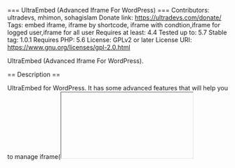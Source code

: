 === UltraEmbed (Advanced Iframe For WordPress) === Contributors: ultradevs, mhimon, sohagislam Donate link: https://ultradevs.com/donate/ Tags: embed iframe, iframe by shortcode, iframe with condtion,iframe for logged user,iframe for all user Requires at least: 4.4 Tested up to: 5.7 Stable tag: 1.0.1 Requires PHP: 5.6 License: GPLv2 or later License URI: https://www.gnu.org/licenses/gpl-2.0.html

UltraEmbed (Advanced Iframe For WordPress).

== Description ==

UltraEmbed for WordPress. It has some advanced features that will help you to manage iframe(<iframe>) call easily

### Features

-   Set width, height, class and style
-   set for logged or all user seprately
-   And many more...

### Usage

Simply use [iframe] shortcode with the src attribute. Example [iframe src="https://ultradevs.com"] you can also use other parameters ( width, height, style, class ).

-- width To set width (Ex. width="100%")

-- height To set height (Ex. height="100%")

-- style To add css style (Ex. style="overflow: hidden; height: 220px;")

-- class To add css class (Ex. class="ultraframe")

-- login it will show iframe data for logged-in users. Default is false (Ex. login="true")

#### Video

[youtube https://www.youtube.com/watch?v=GYPqCA3FEF4]

Made with love by [Sohag Srz](https://ultradevs.com) from [ultraDevs](https://ultradevs.com)

### Need Help?

[Free Support](https://wordpress.org/support/plugin/ultraembed-advanced-iframe/) | [Live Chat](https://web.facebook.com/hello.ultradevs) | [Documentation](https://docs.ultradevs.com/ultraembed-advanced-iframe) | [Video Tutorial](https://www.youtube.com/watch?v=GYPqCA3FEF4)

### Join With US

[Facebook - Community](https://web.facebook.com/groups/ultraDevs/) | [Facebook - Page](https://web.facebook.com/hello.ultradevs) | [Youtube](https://www.youtube.com/channel/UCc2yL-QGQjscXpPx9Pp7J8w?sub_confirmation=1) | [Twitter](https://twitter.com/ultraDevsBD) | [Instagram](https://www.instagram.com/ultradevs/)

Privacy Policy
--------------

UltraEmbed (Advanced Iframe) uses [Appsero](https://appsero.com) SDK to collect some telemetry data upon user's confirmation. This helps us to troubleshoot problems faster & make product improvements.

Appsero SDK **does not gather any data by default.** The SDK only starts gathering basic telemetry data **when a user allows it via the admin notice**. We collect the data to ensure a great user experience for all our users.

Integrating Appsero SDK **DOES NOT IMMEDIATELY** start gathering data, **without confirmation from users in any case.**

Learn more about how [Appsero collects and uses this data](https://appsero.com/privacy-policy/).

== Installation ==

1.  Upload the plugin files to the `/wp-content/plugins/` directory, or install the plugin through the WordPress plugins screen directly.
2.  Activate the plugin through the 'Plugins' screen in WordPress 3.use shortcode [iframe src="link"]

== Frequently Asked Questions ==

= Is it possible to set condtion for logged user? =

yes you can set for logged user by use login="true" attribute on shortcode.

== Changelog ==

= 1.0.1- 12/05/2021 = \* Updated Code, Readme

= 1.0.0 - 18/09/2020 = \* Initial Stable Release
